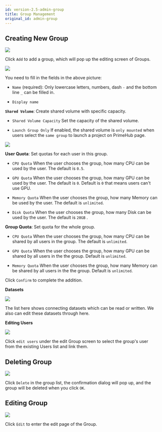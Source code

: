```yaml
---
id: version-2.5-admin-group
title: Group Management
original_id: admin-group
---
```


## Creating New Group

![](assets/group_12.png)

Click `Add` to add a group, which will pop up the editing screen of Groups.

![](assets/group_shared_volume.png)

You need to fill in the fields in the above picture:

+ `Name` (required): Only lowercase letters, numbers, dash `-` and the bottom line `_` can be filled in.

+ `Display name`

**`Shared Volume`**: Create shared volume with specific capacity.

+ `Shared Volume Capacity` Set the capacity of the shared volume.

+ `Launch Group Only` If enabled, the shared volume is `only mounted` when users select the `same group` to launch a project on PrimeHub page.

![](assets/group_user_quota.png)

**User Quota**: Set quotas for each user in this group.

+ `CPU Quota` When the user chooses the group, how many CPU can be used by the user. The default is `0.5`.

+ `GPU Quota` When the user chooses the group, how many GPU can be used by the user. The default is `0`. Default is `0` that means users can't use GPU.

+ `Memory Quota` When the user chooses the group, how many Memory can be used by the user. The default is `unlimited`.

+ `Disk Quota` When the user chooses the group, how many Disk can be used by the user. The default is `20GB` .

**Group Quota**: Set quota for the whole group.

+ `CPU Quota` When the user chooses the group, how many CPU can be shared by all users in the group. The default is `unlimited`.

+ `GPU Quota` When the user chooses the group, how many GPU can be shared by all users in the the group. Default is `unlimited`.

+ `Memory Quota` When the user chooses the group, how many Memory can be shared by all users in the the group. Default is `unlimited`.

Click `Confirm` to complete the addition.

**Datasets**

![](assets/admin_group_ds_v25.png)

The list here shows connecting datasets which can be read or written. We also can edit these datasets through here.

**Editing Users**

![](assets/edit_users.png)

Click `edit users` under the edit Group screen to select the group's user from the existing Users list and link them.

## Deleting Group

![](assets/group_14.png)

Click `Delete` in the group list, the confirmation dialog will pop up, and the group will be deleted when you click `OK`.

## Editing Group

![](assets/group_13.png)

Click `Edit` to enter the edit page of the Group.


